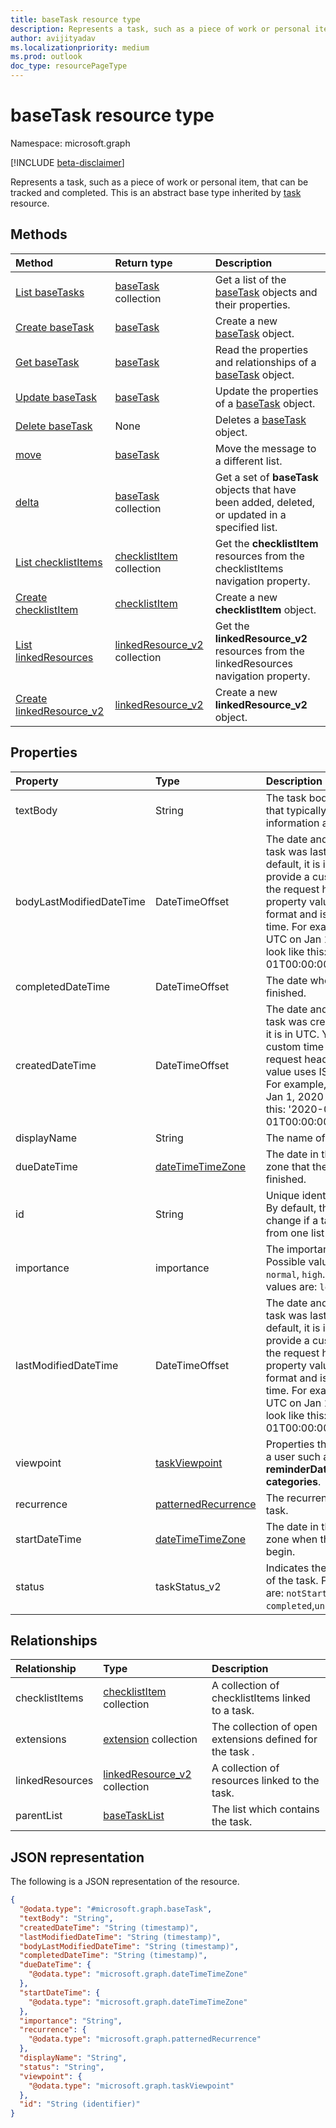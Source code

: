 ```yaml
---
title: baseTask resource type
description: Represents a task, such as a piece of work or personal item, that can be tracked and completed
author: avijityadav
ms.localizationpriority: medium
ms.prod: outlook
doc_type: resourcePageType
---
```


# baseTask resource type

Namespace: microsoft.graph

[!INCLUDE [beta-disclaimer](../../includes/beta-disclaimer.md)]

Represents a task, such as a piece of work or personal item, that can be tracked and completed.
This is an abstract base type inherited by [task](task.md) resource.

## Methods

| Method                                                              | Return type                                                       | Description                                                                                      |
| :------------------------------------------------------------------ | :---------------------------------------------------------------- | :----------------------------------------------------------------------------------------------- |
| [List baseTasks](../api/basetasklist-list-tasks.md)                 | [baseTask](../resources/basetask.md) collection                   | Get a list of the [baseTask](../resources/basetask.md) objects and their properties.             |
| [Create baseTask](../api/basetasklist-post-tasks.md)                | [baseTask](../resources/basetask.md)                              | Create a new [baseTask](../resources/basetask.md) object.                                        |
| [Get baseTask](../api/basetask-get.md)                              | [baseTask](../resources/basetask.md)                              | Read the properties and relationships of a [baseTask](../resources/basetask.md) object.          |
| [Update baseTask](../api/basetask-update.md)                        | [baseTask](../resources/basetask.md)                              | Update the properties of a [baseTask](../resources/basetask.md) object.                          |
| [Delete baseTask](../api/basetask-delete.md)                        | None                                                              | Deletes a [baseTask](../resources/basetask.md) object.                                           |
| [move](../api/basetask-move.md)                                     | [baseTask](../resources/basetask.md)                              | Move the message to a different list.                                                            |
| [delta](../api/basetask-delta.md)                                   | [baseTask](../resources/basetask.md) collection                   | Get a set of **baseTask** objects that have been added, deleted, or updated in a specified list. |
| [List checklistItems](../api/basetask-list-checklistitems.md)       | [checklistItem](../resources/checklistitem.md) collection         | Get the **checklistItem** resources from the checklistItems navigation property.                 |
| [Create checklistItem](../api/basetask-post-checklistitems.md)      | [checklistItem](../resources/checklistitem.md)                    | Create a new **checklistItem** object.                                                           |
| [List linkedResources](../api/basetask-list-linkedresources.md)     | [linkedResource_v2](../resources/linkedresource_v2.md) collection | Get the **linkedResource_v2** resources from the linkedResources navigation property.            |
| [Create linkedResource_v2](../api/basetask-post-linkedresources.md) | [linkedResource_v2](../resources/linkedresource_v2.md)            | Create a new **linkedResource_v2** object.                                                       |

## Properties

| Property                 | Type                                                       | Description                                                                                                                                                                                                                                                                                      |
| :----------------------- | :--------------------------------------------------------- | :----------------------------------------------------------------------------------------------------------------------------------------------------------------------------------------------------------------------------------------------------------------------------------------------- |
| textBody                 | String                                                     | The task body in text format that typically contains information about the task.                                                                                                                                                                                                                 |
| bodyLastModifiedDateTime | DateTimeOffset                                             | The date and time when the task was last modified. By default, it is in UTC. You can provide a custom time zone in the request header. The property value uses ISO 8601 format and is always in UTC time. For example, midnight UTC on Jan 1, 2020 would look like this: '2020-01-01T00:00:00Z'. |
| completedDateTime        | DateTimeOffset                                             | The date when the task was finished.                                                                                                                                                                                                                                                             |
| createdDateTime          | DateTimeOffset                                             | The date and time when the task was created. By default, it is in UTC. You can provide a custom time zone in the request header. The property value uses ISO 8601 format. For example, midnight UTC on Jan 1, 2020 would look like this: '2020-01-01T00:00:00Z'.                                 |
| displayName              | String                                                     | The name of the task.                                                                                                                                                                                                                                                                            |
| dueDateTime              | [dateTimeTimeZone](../resources/datetimetimezone.md)       | The date in the specified time zone that the task is to be finished.                                                                                                                                                                                                                             |
| id                       | String                                                     | Unique identifier for the task. By default, this value will not change if a task is moved from one list to another.                                                                                                                                                                              |
| importance               | importance                                                 | The importance of the task. Possible values are: `low`, `normal`, `high`.  The possible values are: `low`, `normal`, `high`.                                                                                                                                                                     |
| lastModifiedDateTime     | DateTimeOffset                                             | The date and time when the task was last modified. By default, it is in UTC. You can provide a custom time zone in the request header. The property value uses ISO 8601 format and is always in UTC time. For example, midnight UTC on Jan 1, 2020 would look like this: '2020-01-01T00:00:00Z'. |
| viewpoint                | [taskViewpoint](../resources/taskviewpoint.md)             | Properties that are personal to a user such as **reminderDateTime** and **categories**.                                                                                                                                                                                                          |
| recurrence               | [patternedRecurrence](../resources/patternedrecurrence.md) | The recurrence pattern for the task.                                                                                                                                                                                                                                                             |
| startDateTime            | [dateTimeTimeZone](../resources/datetimetimezone.md)       | The date in the specified time zone when the task is to begin.                                                                                                                                                                                                                                   |
| status                   | taskStatus_v2                                              | Indicates the state or progress of the task. Possible values are: `notStarted`, `inProgress`, `completed`,`unknownFutureValue`.                                                                                                                                                                  |

## Relationships

| Relationship    | Type                                                              | Description                                              |
| :-------------- | :---------------------------------------------------------------- | :------------------------------------------------------- |
| checklistItems  | [checklistItem](../resources/checklistitem.md) collection         | A collection of checklistItems linked to a task.         |
| extensions      | [extension](../resources/extension.md) collection                 | The collection of open extensions defined for the task . |
| linkedResources | [linkedResource_v2](../resources/linkedresource_v2.md) collection | A collection of resources linked to the task.            |
| parentList      | [baseTaskList](../resources/basetasklist.md)                      | The list which contains the task.                        |

## JSON representation

The following is a JSON representation of the resource.

<!-- {
  "blockType": "resource",
  "keyProperty": "id",
  "@odata.type": "microsoft.graph.baseTask",
  "openType": false
}
-->

```json
{
  "@odata.type": "#microsoft.graph.baseTask",
  "textBody": "String",
  "createdDateTime": "String (timestamp)",
  "lastModifiedDateTime": "String (timestamp)",
  "bodyLastModifiedDateTime": "String (timestamp)",
  "completedDateTime": "String (timestamp)",
  "dueDateTime": {
    "@odata.type": "microsoft.graph.dateTimeTimeZone"
  },
  "startDateTime": {
    "@odata.type": "microsoft.graph.dateTimeTimeZone"
  },
  "importance": "String",
  "recurrence": {
    "@odata.type": "microsoft.graph.patternedRecurrence"
  },
  "displayName": "String",
  "status": "String",
  "viewpoint": {
    "@odata.type": "microsoft.graph.taskViewpoint"
  },
  "id": "String (identifier)"
}
```
